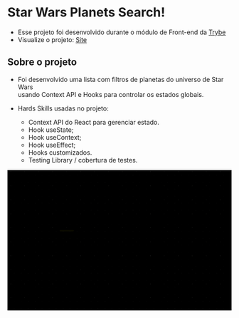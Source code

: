 <!-- # Star Wars Planets Search! -->
<!-- Olá, Tryber!
Esse é apenas um arquivo inicial para o README do seu projeto no qual você pode customizar e reutilizar todas as vezes que for executar o trybe-publisher.

Para deixá-lo com a sua cara, basta alterar o seguinte arquivo da sua máquina: ~/.student-repo-publisher/custom/_NEW_README.md

É essencial que você preencha esse documento por conta própria, ok?
Não deixe de usar nossas dicas de escrita de README de projetos, e deixe sua criatividade brilhar!
:warning: IMPORTANTE: você precisa deixar nítido:
- quais arquivos/pastas foram desenvolvidos por você; 
- quais arquivos/pastas foram desenvolvidos por outra pessoa estudante;
- quais arquivos/pastas foram desenvolvidos pela Trybe.
-->
# Star Wars Planets Search!

- Esse projeto foi desenvolvido durante o módulo de Front-end da <a href="www.betrybe.com" target="_blank">Trybe</a>
- Visualize o projeto: <a href="https://star-wars-planets-three.vercel.app/" target="_blank">Site</a>

## Sobre o projeto

- Foi desenvolvido uma lista com filtros de planetas do universo de Star Wars<br> usando Context API e Hooks para controlar os estados globais.

- Hards Skills usadas no projeto:
  - Context API do React para gerenciar estado.
  - Hook useState;
  - Hook useContext;
  - Hook useEffect;
  - Hooks customizados.
  - Testing Library / cobertura de testes.

<img src="./banner.gif" />
